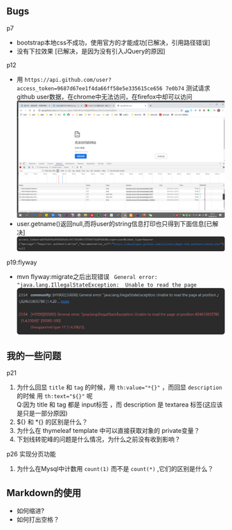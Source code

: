 ## Bugs
p7  
- bootstrap本地css不成功，使用官方的<link>才能成功[已解决，引用路径错误]
- 没有下拉效果  [已解决，是因为没有引入JQuery的原因]  

p12
- 用 `https://api.github.com/user?access_token=9687d67ee1f4da66ff58e5e335615ce656
7e0b74` 测试请求github user数据，在chrome中无法访问，在firefox中却可以访问
  ![](.mylog_images/chorme-access_token-errro.png)
- user.getname()返回null,而将user的string信息打印也只得到下面信息[已解决]
  ![](.mylog_images/user-string.png)

p19:flyway
- mvn flyway:migrate之后出现错误 ` General error: "java.lang.IllegalStateException: 
Unable to read the page`
![](.myLog_images/flyway-error.png)


## 我的一些问题
p21  
1. 为什么回显 `title` 和 `tag` 的时候，用 `th:value="*{}"` ，而回显 `description` 的时候
用 `th:text="${}"` 呢  
Q:因为 title 和 tag 都是 input标签 ，而 description 是 textarea 标签(这应该是只是一部分原因)
2. ${} 和 *{} 的区别是什么？
3. 为什么在 thymeleaf template 中可以直接获取对象的 private变量？
4. 下划线转驼峰的问题是什么情况，为什么之前没有收到影响？

p26 实现分页功能  
1. 为什么在Mysql中计数用 `count(1)` 而不是 `count(*)` ,它们的区别是什么？


## Markdown的使用
- 如何缩进?
- 如何打出空格？